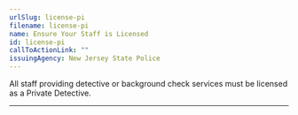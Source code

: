 ```yaml
---
urlSlug: license-pi
filename: license-pi
name: Ensure Your Staff is Licensed
id: license-pi
callToActionLink: ""
issuingAgency: New Jersey State Police
---
```

All staff providing detective or background check services must be licensed as a Private Detective.

---

